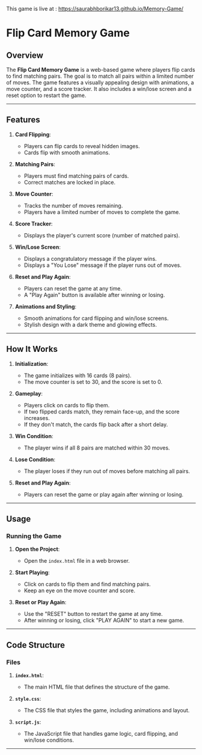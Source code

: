 
This game is live at : https://saurabhborikar13.github.io/Memory-Game/
# Flip Card Memory Game

## Overview

The **Flip Card Memory Game** is a web-based game where players flip cards to find matching pairs. The goal is to match all pairs within a limited number of moves. The game features a visually appealing design with animations, a move counter, and a score tracker. It also includes a win/lose screen and a reset option to restart the game.

---

## Features

1. **Card Flipping**:
   - Players can flip cards to reveal hidden images.
   - Cards flip with smooth animations.

2. **Matching Pairs**:
   - Players must find matching pairs of cards.
   - Correct matches are locked in place.

3. **Move Counter**:
   - Tracks the number of moves remaining.
   - Players have a limited number of moves to complete the game.

4. **Score Tracker**:
   - Displays the player's current score (number of matched pairs).

5. **Win/Lose Screen**:
   - Displays a congratulatory message if the player wins.
   - Displays a "You Lose" message if the player runs out of moves.

6. **Reset and Play Again**:
   - Players can reset the game at any time.
   - A "Play Again" button is available after winning or losing.

7. **Animations and Styling**:
   - Smooth animations for card flipping and win/lose screens.
   - Stylish design with a dark theme and glowing effects.

---

## How It Works

1. **Initialization**:
   - The game initializes with 16 cards (8 pairs).
   - The move counter is set to 30, and the score is set to 0.

2. **Gameplay**:
   - Players click on cards to flip them.
   - If two flipped cards match, they remain face-up, and the score increases.
   - If they don't match, the cards flip back after a short delay.

3. **Win Condition**:
   - The player wins if all 8 pairs are matched within 30 moves.

4. **Lose Condition**:
   - The player loses if they run out of moves before matching all pairs.

5. **Reset and Play Again**:
   - Players can reset the game or play again after winning or losing.

---

## Usage

### Running the Game

1. **Open the Project**:
   - Open the `index.html` file in a web browser.

2. **Start Playing**:
   - Click on cards to flip them and find matching pairs.
   - Keep an eye on the move counter and score.

3. **Reset or Play Again**:
   - Use the "RESET" button to restart the game at any time.
   - After winning or losing, click "PLAY AGAIN" to start a new game.

---

## Code Structure

### Files

1. **`index.html`**:
   - The main HTML file that defines the structure of the game.

2. **`style.css`**:
   - The CSS file that styles the game, including animations and layout.

3. **`script.js`**:
   - The JavaScript file that handles game logic, card flipping, and win/lose conditions.

---
